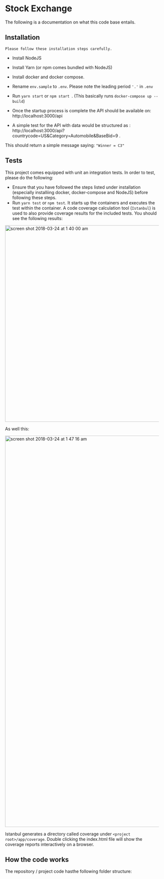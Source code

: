 # Stock Exchange

The following is a documentation on what this code base entails.

## Installation

    Please follow these installation steps carefully. 
 - Install NodeJS
 - Install Yarn (or npm comes bundled with NodeJS)
 - Install docker and docker compose.
 - Rename `env.sample` to `.env`. Please note the leading period `'.'` in `.env`
 - Run `yarn start` or `npm start `. (This basically runs `docker-compose up --build`)
 - Once the startup process is complete the API should be available on: http://localhost:3000/api

- A simple test for the API with data would be structured as :
    http://localhost:3000/api?countrycode=US&Category=Automobile&BaseBid=9 .

This should return a simple message saying: `"Winner = C3"`


## Tests

This project comes equipped with unit an integration tests.
In order to test, please do the following:

- Ensure that you have followed the steps listed under installation (especially installiing docker, docker-compose and NodeJS) before following these steps.
- Run `yarn test` or `npm test`. It starts up the containers and executes the test within the container. A code coverage calculation tool (`Istanbul`) is used to also provide coverage results for the included tests.
 You should see the following results:

 <img width="642" alt="screen shot 2018-03-24 at 1 40 00 am" src="https://user-images.githubusercontent.com/1958765/37858516-c07fdd28-2f05-11e8-9b30-00e1ebeb776e.png">

As well this:

<img width="1278" alt="screen shot 2018-03-24 at 1 47 16 am" src="https://user-images.githubusercontent.com/1958765/37858518-c53fcf76-2f05-11e8-9cbb-9d95a2549890.png"> 


Istanbul generates a directory called coverage under `<project root>/app/coverage`.
Double clicking the index.html file will show the coverage reports interactively on a browser.

## How the code works
The repository / project code hasthe following folder structure:

